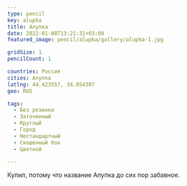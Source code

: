 ```yaml
---
type: pencil
key: alupka
title: Алупка
date: 2022-01-08T13:21:31+03:00
featured_image: pencil/alupka/gallery/alupka-1.jpg

gridSize: 1
pencilCount: 1

countries: Россия
cities: Алупка
latlng: 44.423557, 34.054307
geo: RUS

tags:
  - Без резинки
  - Заточенный
  - Круглый
  - Город
  - Нестандартный
  - Скошенный бок
  - Цветной

---
```


Купил, потому что название Алупка до сих пор забавное.
